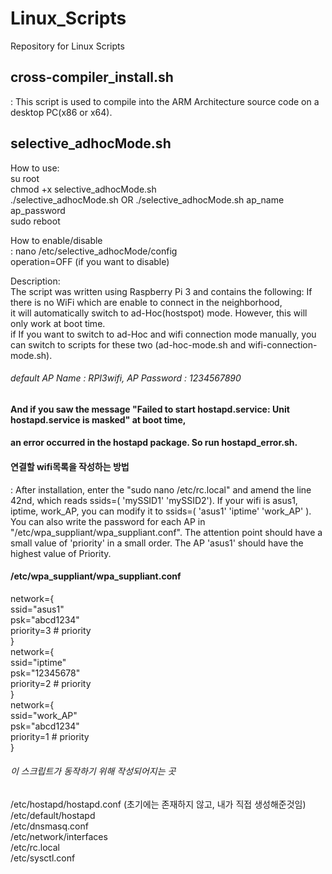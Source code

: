 # Linux_Scripts  
Repository for Linux Scripts  
## cross-compiler_install.sh  
: This script is used to compile into the ARM Architecture source code on a desktop PC(x86 or x64).  
  
## selective_adhocMode.sh  
How to use:  
su root  
chmod +x selective_adhocMode.sh  
./selective_adhocMode.sh       OR       ./selective_adhocMode.sh ap_name ap_password  
sudo reboot  

How to enable/disable  
: nano /etc/selective_adhocMode/config  
  operation=OFF (if you want to disable)  


Description:  
The script was written using Raspberry Pi 3 and contains the following: If there is no WiFi which are enable to connect in the   neighborhood,  
it will automatically switch to ad-Hoc(hostspot) mode. However, this will only work at boot time.  
if If you want to switch to ad-Hoc and wifi connection mode manually, you can switch to scripts for these two (ad-hoc-mode.sh and
wifi-connection-mode.sh).  
###### default AP Name : RPI3wifi, AP Password : 1234567890  
#### And if you saw the message "Failed to start hostapd.service: Unit hostapd.service is masked" at boot time,  
#### an error occurred in the hostapd package. So run hostapd_error.sh.  
  
#### 연결할 wifi목록을 작성하는 방법
: After installation, enter the "sudo nano /etc/rc.local" and amend the line 42nd, which reads ssids=( 'mySSID1' 'mySSID2'). If your wifi is asus1, iptime, work_AP, you can modify it to ssids=( 'asus1' 'iptime' 'work_AP' ). You can also write the password for each AP in "/etc/wpa_suppliant/wpa_suppliant.conf". The attention point should have a small value of 'priority' in a small order. The AP 'asus1' should have the highest value of Priority.
#### /etc/wpa_suppliant/wpa_suppliant.conf
network={  
        ssid="asus1"  
        psk="abcd1234"  
        priority=3 # priority   
}  
network={  
        ssid="iptime"  
        psk="12345678"  
        priority=2 # priority   
}   
network={  
        ssid="work_AP"  
        psk="abcd1234"  
        priority=1 # priority   
}  
###### 이 스크립트가 동작하기 위해 작성되어지는 곳
/etc/hostapd/hostapd.conf (초기에는 존재하지 않고, 내가 직접 생성해준것임)  
/etc/default/hostapd  
/etc/dnsmasq.conf   
/etc/network/interfaces  
/etc/rc.local  
/etc/sysctl.conf  
